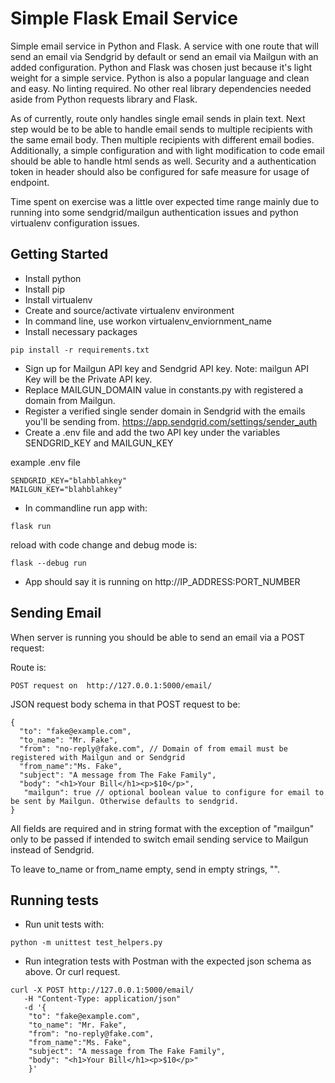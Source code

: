 # Simple Flask Email Service
Simple email service in Python and Flask. A service with one route that will send an email via Sendgrid by default or send an email via Mailgun with an added configuration. Python and Flask was chosen just because it's light weight for a simple service. Python is also a popular language and clean and easy. No linting required. No other real library dependencies needed aside from Python requests library and Flask. 

As of currently, route only handles single email sends in plain text. Next step would be to be able to handle email sends to multiple recipients with the same email body. Then multiple recipients with different email bodies.  Additionally, a simple configuration and with light modification to code email should be able to handle html sends as well. Security and a authentication token in header should also be configured for safe measure for usage of endpoint. 

Time spent on exercise was a little over expected time range mainly due to running into some sendgrid/mailgun authentication issues and python virtualenv configuration issues. 

## Getting Started
- Install python
- Install pip
- Install virtualenv
- Create and source/activate virtualenv environment
- In command line, use workon virtualenv_enviornment_name
- Install necessary packages
```
pip install -r requirements.txt
```
- Sign up for Mailgun API key and Sendgrid API key. Note: mailgun API Key will be the Private API key.
- Replace MAILGUN_DOMAIN value in constants.py with registered a domain from Mailgun.
- Register a verified single sender domain in Sendgrid with the emails you'll be sending from. https://app.sendgrid.com/settings/sender_auth
- Create a .env file and add the two API key under the variables SENDGRID_KEY and MAILGUN_KEY

example .env file
```
SENDGRID_KEY="blahblahkey"
MAILGUN_KEY="blahblahkey"
```

- In commandline run app with: 
```
flask run
```
reload with code change and debug mode is:

```
flask --debug run
```
- App should say it is running on http://IP_ADDRESS:PORT_NUMBER

## Sending Email
When server is running you should be able to send an email via a POST request:

Route is:
```
POST request on  http://127.0.0.1:5000/email/
```
JSON request body schema in that POST request to be:
```
{
  "to": "fake@example.com", 
  "to_name": "Mr. Fake",
  "from": "no-reply@fake.com", // Domain of from email must be registered with Mailgun and or Sendgrid 
  "from_name":"Ms. Fake",
  "subject": "A message from The Fake Family",
  "body": "<h1>Your Bill</h1><p>$10</p>",
   "mailgun": true // optional boolean value to configure for email to be sent by Mailgun. Otherwise defaults to sendgrid.
}
```

All fields are required and in string format with the exception of "mailgun" only to be passed if intended to switch email sending service to Mailgun instead of Sendgrid. 

To leave to_name or from_name empty, send in empty strings, "".

## Running tests

- Run unit tests with:
```
python -m unittest test_helpers.py
```
- Run integration tests with Postman with the expected json schema as above. Or curl request. 
```
curl -X POST http://127.0.0.1:5000/email/ 
   -H "Content-Type: application/json"
   -d '{
    "to": "fake@example.com", 
    "to_name": "Mr. Fake",
    "from": "no-reply@fake.com",
    "from_name":"Ms. Fake",
    "subject": "A message from The Fake Family",
    "body": "<h1>Your Bill</h1><p>$10</p>"
    }' 
```

